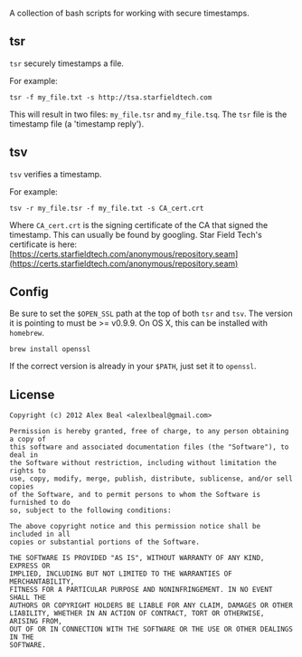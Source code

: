 A collection of bash scripts for working with secure timestamps.

## tsr

`tsr` securely timestamps a file.

For example:

```
tsr -f my_file.txt -s http://tsa.starfieldtech.com
```

This will result in two files:  `my_file.tsr` and `my_file.tsq`. The `tsr` file is the
timestamp file (a 'timestamp reply').

## tsv

`tsv` verifies a timestamp.

For example:

```
tsv -r my_file.tsr -f my_file.txt -s CA_cert.crt
```

Where `CA_cert.crt` is the signing certificate of the CA that signed the 
timestamp. This can usually be found by googling. Star Field Tech's certificate
is here: [https://certs.starfieldtech.com/anonymous/repository.seam](https://certs.starfieldtech.com/anonymous/repository.seam)

## Config

Be sure to set the `$OPEN_SSL` path at the top of both `tsr` and `tsv`. The version it is
pointing to must be >= v0.9.9. On OS X, this can be installed with `homebrew`.

```
brew install openssl
```

If the correct version is already in your `$PATH`, just set it to `openssl`.

## License

```
Copyright (c) 2012 Alex Beal <alexlbeal@gmail.com>

Permission is hereby granted, free of charge, to any person obtaining a copy of
this software and associated documentation files (the "Software"), to deal in
the Software without restriction, including without limitation the rights to
use, copy, modify, merge, publish, distribute, sublicense, and/or sell copies
of the Software, and to permit persons to whom the Software is furnished to do
so, subject to the following conditions:

The above copyright notice and this permission notice shall be included in all
copies or substantial portions of the Software.

THE SOFTWARE IS PROVIDED "AS IS", WITHOUT WARRANTY OF ANY KIND, EXPRESS OR
IMPLIED, INCLUDING BUT NOT LIMITED TO THE WARRANTIES OF MERCHANTABILITY,
FITNESS FOR A PARTICULAR PURPOSE AND NONINFRINGEMENT. IN NO EVENT SHALL THE
AUTHORS OR COPYRIGHT HOLDERS BE LIABLE FOR ANY CLAIM, DAMAGES OR OTHER
LIABILITY, WHETHER IN AN ACTION OF CONTRACT, TORT OR OTHERWISE, ARISING FROM,
OUT OF OR IN CONNECTION WITH THE SOFTWARE OR THE USE OR OTHER DEALINGS IN THE
SOFTWARE.
```
